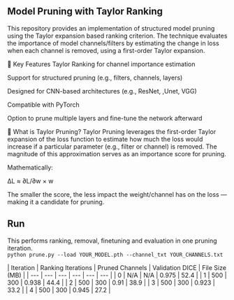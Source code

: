 ## Model Pruning with Taylor Ranking
This repository provides an implementation of structured model pruning using the Taylor expansion based ranking criterion. The technique evaluates the importance of model channels/filters by estimating the change in loss when each channel is removed, using a first-order Taylor expansion.

🚀 Key Features
Taylor Ranking for channel importance estimation

Support for structured pruning (e.g., filters, channels, layers)

Designed for CNN-based architectures (e.g., ResNet, ,Unet, VGG)

Compatible with PyTorch

Option to prune multiple layers and fine-tune the network afterward

📘 What is Taylor Pruning?
Taylor Pruning leverages the first-order Taylor expansion of the loss function to estimate how much the loss would increase if a particular parameter (e.g., filter or channel) is removed. The magnitude of this approximation serves as an importance score for pruning.

Mathematically:

ΔL ≈ ∂L/∂w × w

The smaller the score, the less impact the weight/channel has on the loss — making it a candidate for pruning.

## Run 
This performs ranking, removal, finetuning and evaluation in one pruning iteration.  
```python prune.py --load YOUR_MODEL.pth --channel_txt YOUR_CHANNELS.txt```


| Iteration  | Ranking Iterations | Pruned Channels | Validation DICE | File Size (MB) |
| --- | --- | --- | --- | --- | --- |
| 0 | N/A | N/A  | 0.975 | 52.4 |
| 1 | 500 | 300  | 0.938 | 44.4 |
| 2 | 500 | 300 | 0.91 | 38.9 |
| 3 | 500 | 300  | 0.923 | 33.2 |
| 4 | 500 | 300 | 0.945 | 27.2 |
